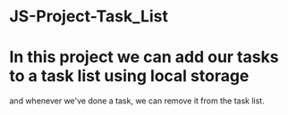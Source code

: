 # JS-Project-Task_List

# In this project we can add our tasks to a task list using local storage 
and whenever we've done a task, we can remove it from the task list.
